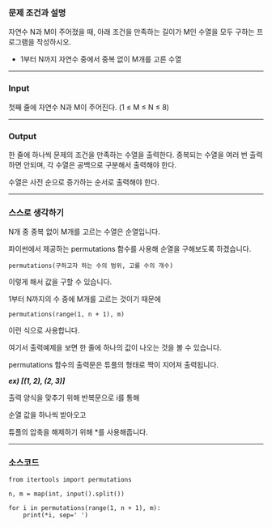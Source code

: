 ### **문제 조건과 설명**

자연수 N과 M이 주어졌을 때, 아래 조건을 만족하는 길이가 M인 수열을 모두 구하는 프로그램을 작성하시오.

- 1부터 N까지 자연수 중에서 중복 없이 M개를 고른 수열

---

### **Input**

첫째 줄에 자연수 N과 M이 주어진다. (1 ≤ M ≤ N ≤ 8)

---

### **Output**

한 줄에 하나씩 문제의 조건을 만족하는 수열을 출력한다. 중복되는 수열을 여러 번 출력하면 안되며, 각 수열은 공백으로 구분해서 출력해야 한다.

수열은 사전 순으로 증가하는 순서로 출력해야 한다.

---

### **스스로 생각하기**

N개 중 중복 없이 M개를 고르는 수열은 순열입니다.

파이썬에서 제공하는 permutations 함수를 사용해 순열을 구해보도록 하겠습니다.

```
permutations(구하고자 하는 수의 범위, 고를 수의 개수)
```

이렇게 해서 값을 구할 수 있습니다.

1부터 N까지의 수 중에 M개를 고르는 것이기 때문에

```
permutations(range(1, n + 1), m)
```

이런 식으로 사용합니다.

여기서 출력예제을 보면 한 줄에 하나의 값이 나오는 것을 볼 수 있습니다.

permutations 함수의 출력문은 튜플의 형태로 짝이 지어져 출력됩니다.

**_ex) \[(1, 2), (2, 3)\]_**

출력 양식을 맞추기 위해 반복문으로 i를 통해

순열 값을 하나씩 받아오고

튜플의 압축을 해제하기 위해 \*를 사용해줍니다.

---

### **소스코드**

```
from itertools import permutations

n, m = map(int, input().split())

for i in permutations(range(1, n + 1), m):
    print(*i, sep=' ')
```
